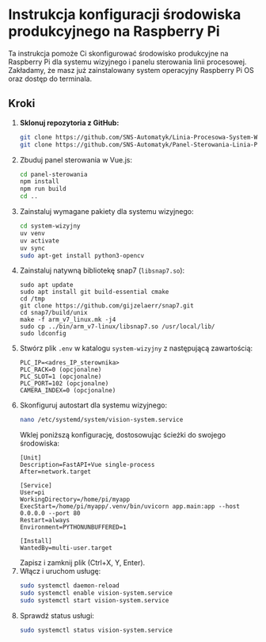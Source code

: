 # Instrukcja konfiguracji środowiska produkcyjnego na Raspberry Pi

Ta instrukcja pomoże Ci skonfigurować środowisko produkcyjne na Raspberry Pi dla systemu wizyjnego i panelu sterowania linii procesowej. Zakładamy, że masz już zainstalowany system operacyjny Raspberry Pi OS oraz dostęp do terminala.

## Kroki
1. **Sklonuj repozytoria z GitHub:**
   ```bash
   git clone https://github.com/SNS-Automatyk/Linia-Procesowa-System-Wizyjny system-wizyjny
   git clone https://github.com/SNS-Automatyk/Panel-Sterowania-Linia-Procesowa panel-sterowania
   ```
2. Zbuduj panel sterowania w Vue.js:
    ```bash
    cd panel-sterowania
    npm install
    npm run build
    cd ..
    ```
3. Zainstaluj wymagane pakiety dla systemu wizyjnego:
    ```bash
    cd system-wizyjny
    uv venv
    uv activate
    uv sync
    sudo apt-get install python3-opencv
    ```
4. Zainstaluj natywną bibliotekę snap7 (`libsnap7.so`):
    ```
    sudo apt update
    sudo apt install git build-essential cmake
    cd /tmp
    git clone https://github.com/gijzelaerr/snap7.git
    cd snap7/build/unix
    make -f arm_v7_linux.mk -j4
    sudo cp ../bin/arm_v7-linux/libsnap7.so /usr/local/lib/
    sudo ldconfig
    ```
4. Stwórz plik `.env` w katalogu `system-wizyjny` z następującą zawartością:
    ```
    PLC_IP=<adres_IP_sterownika>
    PLC_RACK=0 (opcjonalne)
    PLC_SLOT=1 (opcjonalne)
    PLC_PORT=102 (opcjonalne)
    CAMERA_INDEX=0 (opcjonalne)
    ```
5. Skonfiguruj autostart dla systemu wizyjnego:
    ```bash
    nano /etc/systemd/system/vision-system.service
    ```
    Wklej poniższą konfigurację, dostosowując ścieżki do swojego środowiska:
    ```
    [Unit]
    Description=FastAPI+Vue single-process
    After=network.target

    [Service]
    User=pi
    WorkingDirectory=/home/pi/myapp
    ExecStart=/home/pi/myapp/.venv/bin/uvicorn app.main:app --host 0.0.0.0 --port 80
    Restart=always
    Environment=PYTHONUNBUFFERED=1

    [Install]
    WantedBy=multi-user.target
    ```
    Zapisz i zamknij plik (Ctrl+X, Y, Enter).
6. Włącz i uruchom usługę:
    ```bash
    sudo systemctl daemon-reload
    sudo systemctl enable vision-system.service
    sudo systemctl start vision-system.service
    ```
7. Sprawdź status usługi:
    ```bash
    sudo systemctl status vision-system.service
    ```